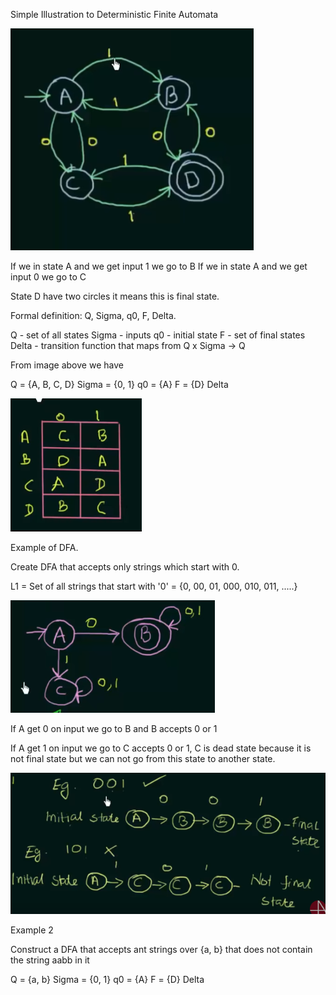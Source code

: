 Simple Illustration to Deterministic Finite Automata

![img.png](images/Deterministic_Finite_Automata/Determenistic_Finite_Automata.png)

If we in state A and we get input 1 we go to B
If we in state A and we get input 0 we go to C

State D have two circles it means this is final state.

Formal definition: Q, Sigma, q0, F, Delta.

Q - set of all states
Sigma - inputs
q0 - initial state
F - set of final states
Delta - transition function that maps from Q x Sigma -> Q

From image above we have 

Q = {A, B, C, D}
Sigma = {0, 1}
q0 = {A}
F = {D}
Delta

![img.png](images/Deterministic_Finite_Automata/Determenistic_Finite_Automata_2.png)

Example of DFA.

Create DFA that accepts only strings which start with 0.

L1 = Set of all strings that start with '0'
= {0, 00, 01, 000, 010, 011, .....}

![img.png](images/Deterministic_Finite_Automata/Determenistic_Finite_Automata_3.png)

If A get 0 on input we go to B and B accepts 0 or 1 

If A get 1 on input we go to C accepts 0 or 1, C is dead state because it is not final state but we can not 
go from this state to another state.

![img.png](images/Deterministic_Finite_Automata/Determenistic_Finite_Automata_4.png)

Example 2 

Construct a DFA that accepts ant strings over {a, b} that does not contain
the string aabb in it

Q = {a, b}
Sigma = {0, 1}
q0 = {A}
F = {D}
Delta
